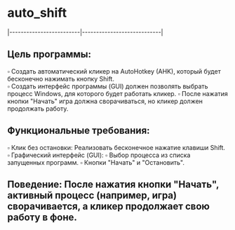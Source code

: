 # auto_shift

|-------------------------|----------------------------| 

## Цель программы:

▫️ Создать автоматический кликер на AutoHotkey (AHK), который будет бесконечно нажимать кнопку Shift.  
▫️ Создать интерфейс программы (GUI) должен позволять выбрать процесс Windows, для которого будет работать кликер.
▫️ После нажатия кнопки "Начать" игра должна сворачиваться, но кликер должен продолжать работу.

## Функциональные требования:

▫️ Клик без остановки: Реализовать бесконечное нажатие клавиши Shift.
▫️ Графический интерфейс (GUI):
▫️ Выбор процесса из списка запущенных программ.
▫️ Кнопки "Начать" и "Остановить".

## Поведение: После нажатия кнопки "Начать", активный процесс (например, игра) сворачивается, а кликер продолжает свою работу в фоне.

